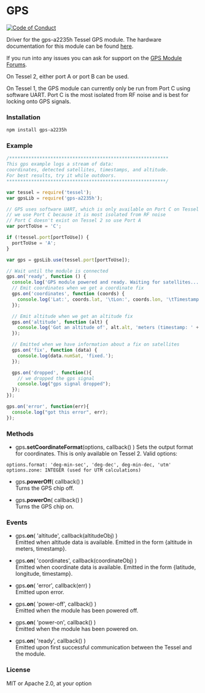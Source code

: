 # GPS

[![Code of Conduct](https://img.shields.io/badge/%E2%9D%A4-code%20of%20conduct-blue.svg?style=flat)](https://github.com/tessel/project/blob/master/CONDUCT.md)

Driver for the gps-a2235h Tessel GPS module. The hardware documentation for this module can be found [here](https://github.com/tessel/hardware/blob/master/modules-overview.md#gps).

If you run into any issues you can ask for support on the [GPS Module Forums](http://forums.tessel.io/category/gps).

On Tessel 2, either port A or port B can be used.

On Tessel 1, the GPS module can currently only be run from Port C using software UART. Port C is the most isolated from RF noise and is best for locking onto GPS signals.

### Installation
```sh
npm install gps-a2235h
```

### Example
```js
/**********************************************************
This gps example logs a stream of data:
coordinates, detected satellites, timestamps, and altitude.
For best results, try it while outdoors.
**********************************************************/

var tessel = require('tessel');
var gpsLib = require('gps-a2235h');

// GPS uses software UART, which is only available on Port C on Tessel 1
// we use Port C because it is most isolated from RF noise
// Port C doesn't exist on Tessel 2 so use Port A
var portToUse = 'C';

if (!tessel.port[portToUse]) {
  portToUse = 'A';
}

var gps = gpsLib.use(tessel.port[portToUse]);

// Wait until the module is connected
gps.on('ready', function () {
  console.log('GPS module powered and ready. Waiting for satellites...');
  // Emit coordinates when we get a coordinate fix
  gps.on('coordinates', function (coords) {
    console.log('Lat:', coords.lat, '\tLon:', coords.lon, '\tTimestamp:', coords.timestamp);
  });

  // Emit altitude when we get an altitude fix
  gps.on('altitude', function (alt) {
    console.log('Got an altitude of', alt.alt, 'meters (timestamp: ' + alt.timestamp + ')');
  });

  // Emitted when we have information about a fix on satellites
  gps.on('fix', function (data) {
    console.log(data.numSat, 'fixed.');
  });

  gps.on('dropped', function(){
    // we dropped the gps signal
    console.log("gps signal dropped");
  });
});

gps.on('error', function(err){
  console.log("got this error", err);
});

```

### Methods

*  &#x20;<a href="#api-gps-setCoordinateFormat-options-callback-Sets-coordinate-output-notation" name="api-gps-setCoordinateFormat-options-callback-Sets-coordinate-output-notation"> </a> gps<b>.setCoordinateFormat</b>(options, callback() )
 Sets the output format for coordinates. This is only available on Tessel 2. Valid options:
 ```
 options.format: 'deg-min-sec', 'deg-dec', deg-min-dec, 'utm'
 options.zone: INTEGER (used for UTM calculations)
 ```

*  <a href="#api-gps-powerOff-callback-Turns-the-GPS-chip-off" name="api-gps-powerOff-callback-Turns-the-GPS-chip-off"></a> gps<b>.powerOff</b>( callback() )  
 Turns the GPS chip off.  

*  &#x20;<a href="#api-gps-powerOn-callback-Turns-the-GPS-chip-on" name="api-gps-powerOn-callback-Turns-the-GPS-chip-on"></a> gps<b>.powerOn</b>( callback() )  
 Turns the GPS chip on.  


### Events

*  &#x20;<a href="#api-gps-on-altitude-callback-altitudeObj-Emitted-when-altitude-data-is-available-Emitted-in-the-form-altitude-in-meters-timestamp" name="api-gps-on-altitude-callback-altitudeObj-Emitted-when-altitude-data-is-available-Emitted-in-the-form-altitude-in-meters-timestamp"></a> gps<b>.on</b>( 'altitude', callback(altitudeObj) )  
 Emitted when altitude data is available. Emitted in the form {altitude in meters, timestamp}.  

*  &#x20;<a href="#api-gps-on-coordinates-callback-coordinateObj-Emitted-when-coordinate-data-is-available-Emitted-in-the-form-latitude-longitude-timestamp" name="api-gps-on-coordinates-callback-coordinateObj-Emitted-when-coordinate-data-is-available-Emitted-in-the-form-latitude-longitude-timestamp"></a> gps<b>.on</b>( 'coordinates', callback(coordinateObj) )  
 Emitted when coordinate data is available. Emitted in the form {latitude, longitude, timestamp}.  

*  &#x20;<a href="#api-gps-on-error-callback-err-Emitted-upon-error" name="api-gps-on-error-callback-err-Emitted-upon-error"></a> gps<b>.on</b>( 'error', callback(err) )  
 Emitted upon error.  

*  &#x20;<a href="#api-gps-on-power-off-callback-Emitted-when-the-module-has-been-powered-off" name="api-gps-on-power-off-callback-Emitted-when-the-module-has-been-powered-off"></a> gps<b>.on</b>( 'power-off', callback() )  
 Emitted when the module has been powered off.  

*  &#x20;<a href="#api-gps-on-power-on-callback-Emitted-when-the-module-has-been-powered-on" name="api-gps-on-power-on-callback-Emitted-when-the-module-has-been-powered-on"></a> gps<b>.on</b>( 'power-on', callback() )  
 Emitted when the module has been powered on.  

*  &#x20;<a href="#api-gps-on-ready-callback-Emitted-upon-first-successful-communication-between-the-Tessel-and-the-module" name="api-gps-on-ready-callback-Emitted-upon-first-successful-communication-between-the-Tessel-and-the-module"></a> gps<b>.on</b>( 'ready', callback() )  
 Emitted upon first successful communication between the Tessel and the module.  


### License
MIT or Apache 2.0, at your option

